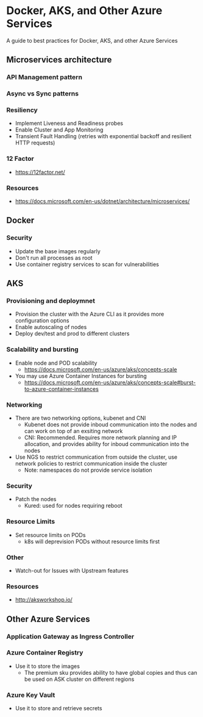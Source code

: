 # Docker, AKS, and Other Azure Services

A guide to best practices for Docker, AKS, and other Azure Services

## Microservices architecture

### API Management pattern

### Async vs Sync patterns

### Resiliency

- Implement Liveness and Readiness probes
- Enable Cluster and App Monitoring
- Transient Fault Handling (retries with exponential backoff and resilient HTTP requests)

### 12 Factor

- https://12factor.net/

### Resources

- https://docs.microsoft.com/en-us/dotnet/architecture/microservices/


## Docker

### Security

- Update the base images regularly
- Don't run all processes as root
- Use container registry services to scan for vulnerabilities

## AKS

### Provisioning and deploymnet

- Provision the cluster with the Azure CLI as it provides more configuration options
- Enable autoscaling of nodes
- Deploy dev/test and prod to different clusters

### Scalability and bursting

- Enable node and POD scalability
  - https://docs.microsoft.com/en-us/azure/aks/concepts-scale
- You may use Azure Container Instances for bursting
  - https://docs.microsoft.com/en-us/azure/aks/concepts-scale#burst-to-azure-container-instances


### Networking

- There are two networking options, kubenet and CNI
  - Kubenet does not provide inboud communication into the nodes and can work on top of an exsiting network
  - CNI: Recommended. Requires more network planning and IP allocation, and provides ability for inboud communication into the nodes
- Use NGS to restrict communication from outside the cluster, use network policies to restrict communication inside the cluster
  - Note: namespaces do not provide service isolation

### Security

- Patch the nodes
  - Kured: used for nodes requiring reboot 

### Resource Limits

- Set resource limits on PODs
  - k8s will deprevision PODs without resource limits first

### Other

- Watch-out for Issues with Upstream features 

### Resources

- http://aksworkshop.io/

## Other Azure Services

### Application Gateway as Ingress Controller

### Azure Container Registry

- Use it to store the images
  - The premium sku provides ability to have global copies and thus can be used on ASK cluster on different regions

### Azure Key Vault

- Use it to store and retrieve secrets

